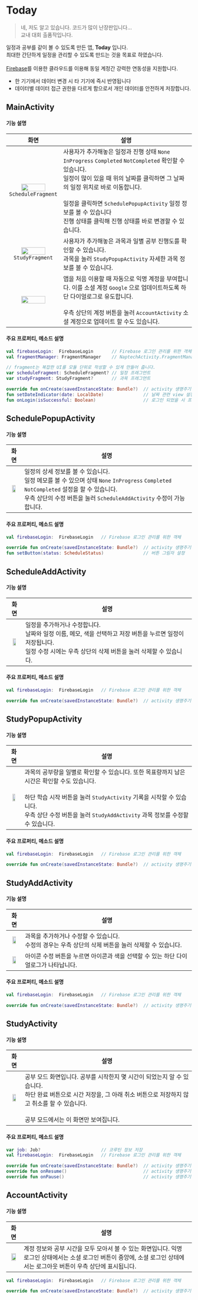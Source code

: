 # Today
> 네, 저도 알고 있습니다. 코드가 많이 난장판입니다...<br>
> 교내 대회 출품작입니다.

일정과 공부를 같이 볼 수 있도록 만든 앱, **Today** 입니다.<br>
최대한 간단하게 일정을 관리할 수 있도록 만드는 것을 목표로 하였습니다.<br>
<br>
[Firebase](firebase.google.com/)를 이용한 클라우드를 이용해 동일 계정간 강력한 연동성을 지원합니다.
- 한 기기에서 데이터 변경 시 타 기기에 즉시 반영됩니다
- 데이터별 데이터 접근 권한을 다르게 함으로서 개인 데이터를 안전하게 저장합니다.


## MainActivity
#### 기능 설명
|화면|설명|
|:---:|---|
|<img src="https://user-images.githubusercontent.com/78714391/125157666-52362400-e1a7-11eb-88d8-5c009c3d5e93.jpg" width="70%" height="70%"></img><br/>`ScheduleFragment`|사용자가 추가해놓은 일정과 진행 상태 `None` `InProgress` `Completed` `NotCompleted` 확인할 수 있습니다.<br>일정이 많이 있을 때 위의 날짜를 클릭하면 그 날짜의 일정 위치로 바로 이동합니다.<br><br>일정을 클릭하면 `SchedulePopupActivity` 일정 정보를 볼 수 있습니다<br>진행 상태를 클릭해 진행 상태를 바로 변경할 수 있습니다.|
|<img src="https://user-images.githubusercontent.com/78714391/125154701-3d9d6000-e196-11eb-9834-322abbd01356.png" width="70%" height="70%"></img><br/>`StudyFragment`|사용자가 추가해놓은 과목과 일별 공부 진행도를 확인할 수 있습니다.<br>과목을 눌러 `StudyPopupActivity` 자세한 과목 정보를 볼 수 있습니다.|
|<img src="https://user-images.githubusercontent.com/78714391/125156483-9bcf4080-e1a0-11eb-8fb7-421201bdcb53.jpg" width="70%" height="70%"></img><br/>|앱을 처음 이용할 때 자동으로 익명 계정을 부여합니다. 이를 소셜 계정 `Google` 으로 업데이트하도록 하단 다이얼로그로 유도합니다.<br><br>우측 상단의 계정 버튼을 눌러 `AccountActivity` 소셜 계정으로 업데이트 할 수도 있습니다.|
#### 주요 프로퍼티, 메소드 설명
```kotlin
val firebaseLogin:  FirebaseLogin       // Firebase 로그인 관리를 위한 객체
val fragmentManager: FragmentManager    // NaptechActivity.FragmentManager -> 프래그먼트 저장

// fragment는 복잡한 UI를 모듈 단위로 작성할 수 있게 만들어 줍니다. 
var scheduleFragment: ScheduleFragment? // 일정 프래그먼트
var studyFragment: StudyFragment?       // 과목 프래그먼트

override fun onCreate(savedInstanceState: Bundle?)  // activity 생명주기 -> view 초기화, firebase 데이터 가져오기
fun setDateIndicator(date: LocalDate)               // 날짜 관련 view 설정
fun onLogin(isSuccessful: Boolean)                  // 로그인 되었을 시 프래그먼트 다시 로드
```

## SchedulePopupActivity
#### 기능 설명
|화면|설명|
|:---:|---|
|<img src="https://user-images.githubusercontent.com/78714391/125157744-96292900-e1a7-11eb-8d27-1af22ab6721c.jpg" width="60%" height="60%"></img><br/>|일정의 상세 정보를 볼 수 있습니다.<br>일정 메모를 볼 수 있으며 상태 `None` `InProgress` `Completed` `NotCompleted` 설정을 할 수 있습니다.<br>우측 상단의 수정 버튼을 눌러 `ScheduleAddActivity` 수정이 가능합니다.|
#### 주요 프로퍼티, 메소드 설명
```kotlin
val firebaseLogin:  FirebaseLogin   // Firebase 로그인 관리를 위한 객체

override fun onCreate(savedInstanceState: Bundle?)  // activity 생명주기 -> view 초기화, firebase 데이터 가져오기
fun setButton(status: ScheduleStatus)               // 버튼 그림자 설정
```

## ScheduleAddActivity
#### 기능 설명
|화면|설명|
|:---:|---|
|<img src="https://user-images.githubusercontent.com/78714391/125158497-95df5c80-e1ac-11eb-8d48-938bb4386ed1.png" width="52%" height="52%"></img><br/>|일정을 추가하거나 수정합니다.<br>날짜와 일정 이름, 메모, 색을 선택하고 저장 버튼을 누르면 일정이 저장됩니다.<br>일정 수정 시에는 우측 상단의 삭제 버튼을 눌러 삭제할 수 있습니다.|
#### 주요 프로퍼티, 메소드 설명
```kotlin
val firebaseLogin:  FirebaseLogin   // Firebase 로그인 관리를 위한 객체

override fun onCreate(savedInstanceState: Bundle?)  // activity 생명주기 -> view 초기화, firebase 데이터 가져오기
```

## StudyPopupActivity
#### 기능 설명
|화면|설명|
|:---:|---|
|<img src="https://user-images.githubusercontent.com/78714391/125158517-b0b1d100-e1ac-11eb-9d17-53d08c6aef63.png" width="52%" height="52%"></img><br/>|과목의 공부량을 일별로 확인할 수 있습니다. 또한 목표량까지 남은 시간은 확인할 수도 있습니다.<br><br>하단 학습 시작 버튼을 눌러 `StudyActivity` 기록을 시작할 수 있습니다.<br>우측 상단 수정 버튼을 눌러 `StudyAddActivity` 과목 정보를 수정할 수 있습니다.|
#### 주요 프로퍼티, 메소드 설명
```kotlin
val firebaseLogin:  FirebaseLogin   // Firebase 로그인 관리를 위한 객체

override fun onCreate(savedInstanceState: Bundle?)  // activity 생명주기 -> view 초기화, firebase 데이터 가져오기
```

## StudyAddActivity
#### 기능 설명
|화면|설명|
|:---:|---|
|<img src="https://user-images.githubusercontent.com/78714391/125158848-98db4c80-e1ae-11eb-87d1-39e7c391de9a.jpg" width="60%" height="60%"></img><br/>|과목을 추가하거나 수정할 수 있습니다.<br>수정의 경우는 우측 상단의 삭제 버튼을 눌러 삭제할 수 있습니다.|
|<img src="https://user-images.githubusercontent.com/78714391/125158895-e2c43280-e1ae-11eb-8e4b-56e4d9f10e42.png" width="60%" height="60%"></img><br/>|아이콘 수정 버튼을 누르면 아이콘과 색을 선택할 수 있는 하단 다이얼로그가 나타납니다.|
#### 주요 프로퍼티, 메소드 설명
```kotlin
val firebaseLogin:  FirebaseLogin   // Firebase 로그인 관리를 위한 객체

override fun onCreate(savedInstanceState: Bundle?)  // activity 생명주기 -> view 초기화, firebase 데이터 가져오기
```

## StudyActivity
#### 기능 설명
|화면|설명|
|:---:|---|
|<img src="https://user-images.githubusercontent.com/78714391/125159016-b3fa8c00-e1af-11eb-8973-3327db77bd11.png" width="60%" height="60%"></img><br/>|공부 모드 화면입니다. 공부를 시작한지 몇 시간이 되었는지 알 수 있습니다.<br>하단 완료 버튼으로 시간 저장을, 그 아래 취소 버튼으로 저장하지 않고 취소를 할 수 있습니다.<br><br>공부 모드에서는 이 화면만 보여집니다.|
#### 주요 프로퍼티, 메소드 설명
```kotlin
var job: Job?                       // 코루틴 정보 저장
val firebaseLogin:  FirebaseLogin   // Firebase 로그인 관리를 위한 객체

override fun onCreate(savedInstanceState: Bundle?)  // activity 생명주기 -> view 초기화, firebase 데이터 가져오기
override fun onResume()                             // activity 생명주기 -> 코루틴 실행
override fun onPause()                              // activity 생명주기 -> 코루틴 정지
```

## AccountActivity
#### 기능 설명
|화면|설명|
|:---:|---|
|<img src="https://user-images.githubusercontent.com/78714391/125159127-69c5da80-e1b0-11eb-8e15-ad706b6912e5.png" width="70%" height="70%"></img><br/>|계정 정보와 공부 시간을 모두 모아서 볼 수 있는 화면입니다. 익명 로그인 상태에서는 소셜 로그인 버튼이 중앙에, 소셜 로그인 상테에서는 로그아웃 버튼이 우측 상단에 표시됩니다.|
```kotlin
val firebaseLogin:  FirebaseLogin   // Firebase 로그인 관리를 위한 객체

override fun onCreate(savedInstanceState: Bundle?)  // activity 생명주기 -> view 초기화, firebase 데이터 가져오기
```

